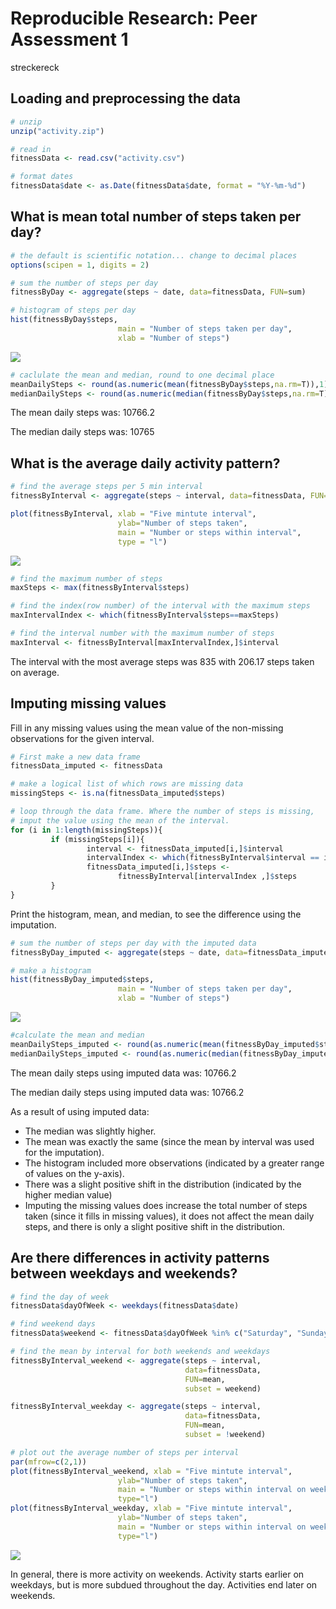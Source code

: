 # Reproducible Research: Peer Assessment 1
streckereck  


## Loading and preprocessing the data

```r
# unzip
unzip("activity.zip")

# read in
fitnessData <- read.csv("activity.csv")

# format dates
fitnessData$date <- as.Date(fitnessData$date, format = "%Y-%m-%d")
```


## What is mean total number of steps taken per day?

```r
# the default is scientific notation... change to decimal places
options(scipen = 1, digits = 2)

# sum the number of steps per day
fitnessByDay <- aggregate(steps ~ date, data=fitnessData, FUN=sum)

# histogram of steps per day
hist(fitnessByDay$steps, 
                        main = "Number of steps taken per day", 
                        xlab = "Number of steps")
```

![](./PA1_files/figure-html/unnamed-chunk-2-1.png) 

```r
# caclulate the mean and median, round to one decimal place
meanDailySteps <- round(as.numeric(mean(fitnessByDay$steps,na.rm=T)),1)
medianDailySteps <- round(as.numeric(median(fitnessByDay$steps,na.rm=T)),1)
```
The mean daily steps was: 10766.2

The median daily steps was: 10765

## What is the average daily activity pattern?

```r
# find the average steps per 5 min interval
fitnessByInterval <- aggregate(steps ~ interval, data=fitnessData, FUN=mean)

plot(fitnessByInterval, xlab = "Five mintute interval", 
                        ylab="Number of steps taken",
                        main = "Number or steps within interval",
                        type = "l")
```

![](./PA1_files/figure-html/unnamed-chunk-3-1.png) 

```r
# find the maximum number of steps
maxSteps <- max(fitnessByInterval$steps)

# find the index(row number) of the interval with the maximum steps
maxIntervalIndex <- which(fitnessByInterval$steps==maxSteps)

# find the interval number with the maximum number of steps
maxInterval <- fitnessByInterval[maxIntervalIndex,]$interval
```
The interval with the most average steps was 835 with 206.17 
steps taken on average.

## Imputing missing values
Fill in any missing values using the mean value of the non-missing observations
for the given interval.

```r
# First make a new data frame
fitnessData_imputed <- fitnessData

# make a logical list of which rows are missing data
missingSteps <- is.na(fitnessData_imputed$steps)

# loop through the data frame. Where the number of steps is missing,
# imput the value using the mean of the interval.
for (i in 1:length(missingSteps)){
         if (missingSteps[i]){
                 interval <- fitnessData_imputed[i,]$interval
                 intervalIndex <- which(fitnessByInterval$interval == interval)
                 fitnessData_imputed[i,]$steps <- 
                        fitnessByInterval[intervalIndex ,]$steps
         }
} 
```

Print the histogram, mean, and median, to see the difference using the 
imputation.


```r
# sum the number of steps per day with the imputed data
fitnessByDay_imputed <- aggregate(steps ~ date, data=fitnessData_imputed, FUN=sum)

# make a histogram
hist(fitnessByDay_imputed$steps, 
                        main = "Number of steps taken per day", 
                        xlab = "Number of steps")
```

![](./PA1_files/figure-html/unnamed-chunk-5-1.png) 

```r
#calculate the mean and median
meanDailySteps_imputed <- round(as.numeric(mean(fitnessByDay_imputed$steps,na.rm=T)),1)
medianDailySteps_imputed <- round(as.numeric(median(fitnessByDay_imputed$steps,na.rm=T)),1)
```

The mean daily steps using imputed data was: 10766.2

The median daily steps using imputed data was: 10766.2

As a result of using imputed data: 

* The median was slightly higher. 
* The mean was exactly the same (since the mean by interval was used for the 
imputation). 
* The histogram included more observations (indicated by a 
greater range of values on the y-axis).
* There was a slight positive shift in the distribution (indicated by the higher 
median value)
* Imputing the missing values does increase the total number of steps taken 
(since it fills in missing values), it does not affect the mean daily steps, and
there is only a slight positive shift in the distribution.

## Are there differences in activity patterns between weekdays and weekends?

```r
# find the day of week
fitnessData$dayOfWeek <- weekdays(fitnessData$date)

# find weekend days
fitnessData$weekend <- fitnessData$dayOfWeek %in% c("Saturday", "Sunday")

# find the mean by interval for both weekends and weekdays
fitnessByInterval_weekend <- aggregate(steps ~ interval, 
                                       data=fitnessData, 
                                       FUN=mean,
                                       subset = weekend)

fitnessByInterval_weekday <- aggregate(steps ~ interval, 
                                       data=fitnessData, 
                                       FUN=mean,
                                       subset = !weekend)

# plot out the average number of steps per interval 
par(mfrow=c(2,1))
plot(fitnessByInterval_weekend, xlab = "Five mintute interval", 
                        ylab="Number of steps taken",
                        main = "Number or steps within interval on weekends",
                        type="l")
plot(fitnessByInterval_weekday, xlab = "Five mintute interval", 
                        ylab="Number of steps taken",
                        main = "Number or steps within interval on weekdays",
                        type="l")
```

![](./PA1_files/figure-html/unnamed-chunk-6-1.png) 

In general, there is more activity on weekends. Activity starts earlier on 
weekdays, but is more subdued throughout the day. Activities end later on 
weekends.
